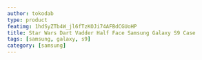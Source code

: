 ```yaml
---
author: tokodab
type: product
featimg: 1hdSyZTb4W_jl6fTzKOJi74AFBdCGUoHP
title: Star Wars Dart Vadder Half Face Samsung Galaxy S9 Case
tags: [samsung, galaxy, s9]
category: [samsung]
---
```

